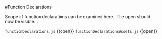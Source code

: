 #Function Declarations

Scope of function declarations can be examined here...The open should now be visible...

`functionDeclarations.js` {{open}}
`functionDeclarationsAssets.js` {{open}}




